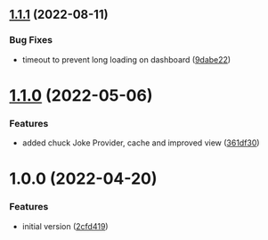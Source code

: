 ## [1.1.1](https://github.com/phpsa/filament-dadjokes/compare/v1.1.0...v1.1.1) (2022-08-11)


### Bug Fixes

* timeout to prevent long loading on dashboard ([9dabe22](https://github.com/phpsa/filament-dadjokes/commit/9dabe22563408bd30e74abbea01d056091803871))

# [1.1.0](https://github.com/phpsa/filament-dadjokes/compare/v1.0.0...v1.1.0) (2022-05-06)


### Features

* added chuck Joke Provider, cache and improved view ([361df30](https://github.com/phpsa/filament-dadjokes/commit/361df30301fa6d479378f349ec6c3ef7751e926f))

# 1.0.0 (2022-04-20)


### Features

* initial version ([2cfd419](https://github.com/phpsa/filament-dadjokes/commit/2cfd4192d681e7e6590c84b50b84cfe5ce347400))
